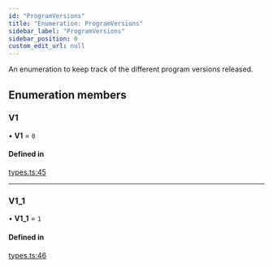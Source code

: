 ```yaml
---
id: "ProgramVersions"
title: "Enumeration: ProgramVersions"
sidebar_label: "ProgramVersions"
sidebar_position: 0
custom_edit_url: null
---
```


An enumeration to keep track of the different program versions released.

## Enumeration members

### V1

• **V1** = `0`

#### Defined in

[types.ts:45](https://github.com/mithraiclabs/psyoptions-ts/blob/e509acb/packages/psy-american/src/types.ts#L45)

___

### V1\_1

• **V1\_1** = `1`

#### Defined in

[types.ts:46](https://github.com/mithraiclabs/psyoptions-ts/blob/e509acb/packages/psy-american/src/types.ts#L46)
